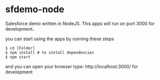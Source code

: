 # sfdemo-node
Salesforce demo written in NodeJS. This apps will run on port 3000 for development.. 


you can start using the apps by running these steps
``` 
$ cd [Folder]
$ npm install # to install dependencies
$ npm start
```
and you can open your browser type: http://localhost:3000/ for development